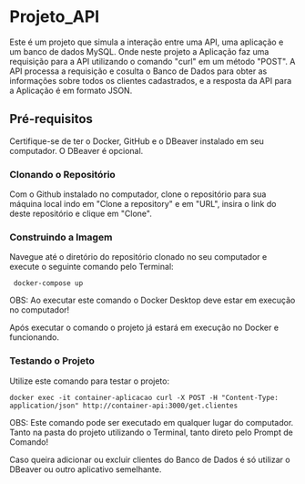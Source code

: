 # Projeto_API

Este é um projeto que simula a interação entre uma API, uma aplicação e um banco de dados MySQL. Onde neste projeto a Aplicação faz uma requisição para a API utilizando o comando "curl" em um método "POST". A API processa a requisição e cosulta o Banco de Dados para obter as informações sobre todos os clientes cadastrados, e a resposta da API para a Aplicação é em formato JSON.

## Pré-requisitos
Certifique-se de ter o Docker, GitHub e o DBeaver instalado em seu computador. O DBeaver é opcional.

### Clonando o Repositório
Com o Github instalado no computador, clone o repositório para sua máquina local indo em "Clone a repository" e em "URL", insira o link do deste repositório e clique em "Clone".

### Construindo a Imagem
Navegue até o diretório do repositório clonado no seu computador e execute o seguinte comando pelo Terminal: 
```Terminal
 docker-compose up
```
OBS: Ao executar este comando o Docker Desktop deve estar em execução no computador!

Após executar o comando o projeto já estará em execução no Docker e funcionando.

### Testando o Projeto
Utilize este comando para testar o projeto:
```Terminal
docker exec -it container-aplicacao curl -X POST -H "Content-Type: application/json" http://container-api:3000/get.clientes
```
OBS: Este comando pode ser executado em qualquer lugar do computador. Tanto na pasta do projeto utilizando o Terminal, tanto direto pelo Prompt de Comando!

Caso queira adicionar ou excluir clientes do Banco de Dados é só utilizar o DBeaver ou outro aplicativo semelhante.
